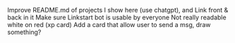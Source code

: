 Improve README.md of projects I show here (use chatgpt), and Link front & back in it
Make sure Linkstart bot is usable by everyone
Not really readable white on red (xp card)
Add a card that allow user to send a msg, draw something?
